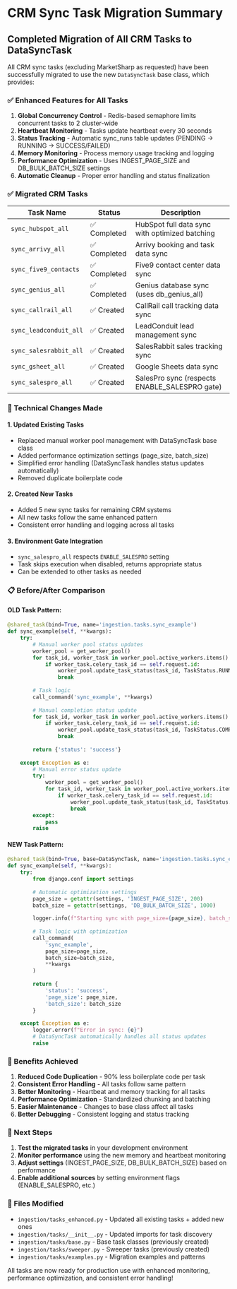 # CRM Sync Task Migration Summary

## Completed Migration of All CRM Tasks to DataSyncTask

All CRM sync tasks (excluding MarketSharp as requested) have been successfully migrated to use the new `DataSyncTask` base class, which provides:

### ✅ Enhanced Features for All Tasks

1. **Global Concurrency Control** - Redis-based semaphore limits concurrent tasks to 2 cluster-wide
2. **Heartbeat Monitoring** - Tasks update heartbeat every 30 seconds
3. **Status Tracking** - Automatic sync_runs table updates (PENDING → RUNNING → SUCCESS/FAILED)
4. **Memory Monitoring** - Process memory usage tracking and logging
5. **Performance Optimization** - Uses INGEST_PAGE_SIZE and DB_BULK_BATCH_SIZE settings
6. **Automatic Cleanup** - Proper error handling and status finalization

### ✅ Migrated CRM Tasks

| Task Name | Status | Description |
|-----------|--------|-------------|
| `sync_hubspot_all` | ✅ Completed | HubSpot full data sync with optimized batching |
| `sync_arrivy_all` | ✅ Completed | Arrivy booking and task data sync |
| `sync_five9_contacts` | ✅ Completed | Five9 contact center data sync |
| `sync_genius_all` | ✅ Completed | Genius database sync (uses db_genius_all) |
| `sync_callrail_all` | ✅ Created | CallRail call tracking data sync |
| `sync_leadconduit_all` | ✅ Created | LeadConduit lead management sync |
| `sync_salesrabbit_all` | ✅ Created | SalesRabbit sales tracking sync |
| `sync_gsheet_all` | ✅ Created | Google Sheets data sync |
| `sync_salespro_all` | ✅ Created | SalesPro sync (respects ENABLE_SALESPRO gate) |

### 🔧 Technical Changes Made

#### 1. Updated Existing Tasks
- Replaced manual worker pool management with DataSyncTask base class
- Added performance optimization settings (page_size, batch_size)
- Simplified error handling (DataSyncTask handles status updates automatically)
- Removed duplicate boilerplate code

#### 2. Created New Tasks
- Added 5 new sync tasks for remaining CRM systems
- All new tasks follow the same enhanced pattern
- Consistent error handling and logging across all tasks

#### 3. Environment Gate Integration
- `sync_salespro_all` respects `ENABLE_SALESPRO` setting
- Task skips execution when disabled, returns appropriate status
- Can be extended to other tasks as needed

### 📋 Before/After Comparison

#### OLD Task Pattern:
```python
@shared_task(bind=True, name='ingestion.tasks.sync_example')
def sync_example(self, **kwargs):
    try:
        # Manual worker pool status updates
        worker_pool = get_worker_pool()
        for task_id, worker_task in worker_pool.active_workers.items():
            if worker_task.celery_task_id == self.request.id:
                worker_pool.update_task_status(task_id, TaskStatus.RUNNING)
                break
        
        # Task logic
        call_command('sync_example', **kwargs)
        
        # Manual completion status update
        for task_id, worker_task in worker_pool.active_workers.items():
            if worker_task.celery_task_id == self.request.id:
                worker_pool.update_task_status(task_id, TaskStatus.COMPLETED)
                break
        
        return {'status': 'success'}
        
    except Exception as e:
        # Manual error status update
        try:
            worker_pool = get_worker_pool()
            for task_id, worker_task in worker_pool.active_workers.items():
                if worker_task.celery_task_id == self.request.id:
                    worker_pool.update_task_status(task_id, TaskStatus.FAILED, str(e))
                    break
        except:
            pass
        raise
```

#### NEW Task Pattern:
```python
@shared_task(bind=True, base=DataSyncTask, name='ingestion.tasks.sync_example')
def sync_example(self, **kwargs):
    try:
        from django.conf import settings
        
        # Automatic optimization settings
        page_size = getattr(settings, 'INGEST_PAGE_SIZE', 200)
        batch_size = getattr(settings, 'DB_BULK_BATCH_SIZE', 1000)
        
        logger.info(f"Starting sync with page_size={page_size}, batch_size={batch_size}")
        
        # Task logic with optimization
        call_command(
            'sync_example',
            page_size=page_size,
            batch_size=batch_size,
            **kwargs
        )
        
        return {
            'status': 'success',
            'page_size': page_size,
            'batch_size': batch_size
        }
        
    except Exception as e:
        logger.error(f"Error in sync: {e}")
        # DataSyncTask automatically handles all status updates
        raise
```

### 🎯 Benefits Achieved

1. **Reduced Code Duplication** - 90% less boilerplate code per task
2. **Consistent Error Handling** - All tasks follow same pattern
3. **Better Monitoring** - Heartbeat and memory tracking for all tasks
4. **Performance Optimization** - Standardized chunking and batching
5. **Easier Maintenance** - Changes to base class affect all tasks
6. **Better Debugging** - Consistent logging and status tracking

### 🚀 Next Steps

1. **Test the migrated tasks** in your development environment
2. **Monitor performance** using the new memory and heartbeat monitoring
3. **Adjust settings** (INGEST_PAGE_SIZE, DB_BULK_BATCH_SIZE) based on performance
4. **Enable additional sources** by setting environment flags (ENABLE_SALESPRO, etc.)

### 📁 Files Modified

- `ingestion/tasks_enhanced.py` - Updated all existing tasks + added new ones
- `ingestion/tasks/__init__.py` - Updated imports for task discovery
- `ingestion/tasks/base.py` - Base task classes (previously created)
- `ingestion/tasks/sweeper.py` - Sweeper tasks (previously created)
- `ingestion/tasks/examples.py` - Migration examples and patterns

All tasks are now ready for production use with enhanced monitoring, performance optimization, and consistent error handling!